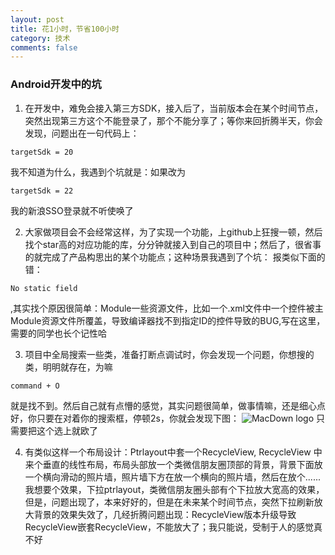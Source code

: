 ```yaml
---
layout: post
title: 花1小时，节省100小时
category: 技术
comments: false
---
```


### Android开发中的坑

1. 在开发中，难免会接入第三方SDK，接入后了，当前版本会在某个时间节点，突然出现第三方这个不能登录了，那个不能分享了；等你来回折腾半天，你会发现，问题出在一句代码上：
```
targetSdk = 20
``` 
我不知道为什么，我遇到个坑就是：如果改为
```
targetSdk = 22
```
我的新浪SSO登录就不听使唤了

2. 大家做项目会不会经常这样，为了实现一个功能，上github上狂搜一顿，然后找个star高的对应功能的库，分分钟就接入到自己的项目中；然后了，很省事的就完成了产品构思出的某个功能点；这种场景我遇到了个坑：
报类似下面的错：
```
No static field
```
,其实找个原因很简单：Module一些资源文件，比如一个.xml文件中一个控件被主Module资源文件所覆盖，导致编译器找不到指定ID的控件导致的BUG,写在这里，需要的同学也长个记性哈

3. 项目中全局搜索一些类，准备打断点调试时，你会发现一个问题，你想搜的类，明明就存在，为嘛 
```
command + O 
```
就是找不到。然后自己就有点懵的感觉，其实问题很简单，做事情嘛，还是细心点好，你只要在对着你的搜索框，停顿2s，你就会发现下图：
![MacDown logo](https://github.com/iWatching/blog/blob/gh-pages/images/2017_06_26_1.png?raw=true)
只需要把这个选上就欧了

4. 有类似这样一个布局设计：Ptrlayout中套一个RecycleView, RecycleView 中来个垂直的线性布局，布局头部放一个类微信朋友圈顶部的背景，背景下面放一个横向滑动的照片墙，照片墙下方在放一个横向的照片墙，然后在放个......我想要个效果，下拉ptrlayout，类微信朋友圈头部有个下拉放大宽高的效果，但是，问题出现了，本来好好的，但是在未来某个时间节点，突然下拉刷新放大背景的效果失效了，几经折腾问题出现：RecycleView版本升级导致RecycleView嵌套RecycleView，不能放大了；我只能说，受制于人的感觉真不好




